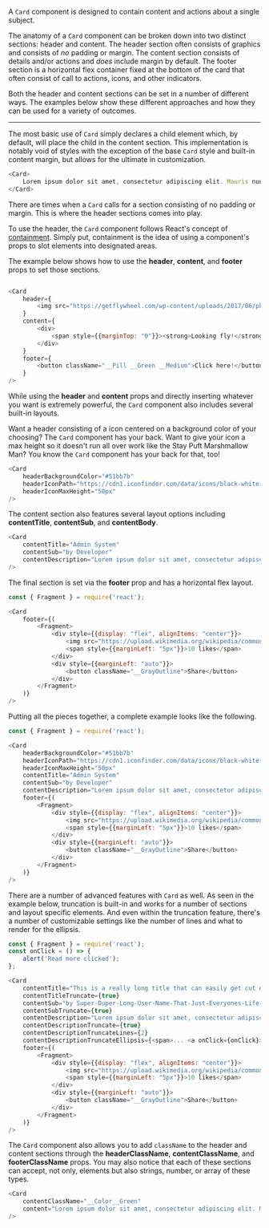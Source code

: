 A `Card` component is designed to contain content and actions about a single subject.

The anatomy of a `Card` component can be broken down into two distinct sections: header and content.
The header section often consists of graphics and consists of _no_ padding or margin.
The content section consists of details and/or actions and _does_ include margin by default.
The footer section is a horizontal flex container fixed at the bottom of the card that often consist of call to actions, icons, and other indicators.

Both the header and content sections can be set in a number of different ways. 
The examples below show these different approaches and how they can be used for a variety of outcomes.

<hr>

The most basic use of `Card` simply declares a child element which, by default, will place the child in the content section. 
This implementation is notably void of styles with the exception of the base `Card` style and built-in content margin, but allows for the ultimate in customization.
```js
<Card>
	Lorem ipsum dolor sit amet, consectetur adipiscing elit. Mauris nunc quam, bibendum quis augue porttitor, scelerisque pretium lorem. Ut quis ex bibendum justo feugiat euismod.
</Card>
```

There are times when a `Card` calls for a section consisting of no padding or margin.
This is where the header sections comes into play.

To use the header, the `Card` component follows React's concept of [containment](https://reactjs.org/docs/composition-vs-inheritance.html#containment).
Simply put, containment is the idea of using a component's props to slot elements into designated areas.

The example below shows how to use the **header**, **content**, and **footer** props to set those sections.
```js

<Card
	header={
		<img src="https://getflywheel.com/wp-content/uploads/2017/06/php-7-small.png" style={{width: "100%"}} />
	}
	content={
		<div>
			<span style={{marginTop: "0"}}><strong>Looking fly!</strong> Lorem ipsum dolor sit amet, consectetur adipiscing elit. Mauris nunc quam, bibendum quis augue porttitor, scelerisque pretium lorem. Ut quis ex bibendum justo feugiat euismod.</span>
		</div>
	}
	footer={
		<button className="__Pill __Green __Medium">Click here!</button>
	}
/>
```

While using the **header** and **content** props and directly inserting whatever you want is extremely powerful, the `Card` component also includes several built-in layouts.

Want a header consisting of a icon centered on a background color of your choosing? 
The `Card` component has your back. 
Want to give your icon a max height so it doesn't run all over work like the Stay Puft Marshmallow Man?
You know the `Card` component has your back for that, too!

```js
<Card
	headerBackgroundColor="#51bb7b"
	headerIconPath="https://cdn1.iconfinder.com/data/icons/black-white-social-media/32/Trulia_social_media_logo-128.png"
	headerIconMaxHeight="50px"
/>
```

The content section also features several layout options including **contentTitle**, **contentSub**, and **contentBody**.
```js
<Card
	contentTitle="Admin System"
	contentSub="by Developer"
	contentDescription="Lorem ipsum dolor sit amet, consectetur adipiscing elit. Mauris nunc quam, bibendum quis augue porttitor, scelerisque pretium lorem. Ut quis ex bibendum justo feugiat euismod."
/>
```

The final section is set via the **footer** prop and has a horizontal flex layout.
```js
const { Fragment } = require('react');

<Card
	footer={(
		<Fragment>
			<div style={{display: "flex", alignItems: "center"}}>
				<img src="https://upload.wikimedia.org/wikipedia/commons/thumb/b/be/SimpleGray_Heart.svg/128px-SimpleGray_Heart.svg.png" width="20px" height="20px" />
				<span style={{marginLeft: "5px"}}>10 likes</span>
			</div>
			<div style={{marginLeft: "auto"}}>
				<button className="__GrayOutline">Share</button>
			</div>
		</Fragment>
	)}
/>
```

Putting all the pieces together, a complete example looks like the following.
```js
const { Fragment } = require('react');

<Card
	headerBackgroundColor="#51bb7b"
	headerIconPath="https://cdn1.iconfinder.com/data/icons/black-white-social-media/32/Trulia_social_media_logo-128.png"
	headerIconMaxHeight="50px"
	contentTitle="Admin System"
	contentSub="by Developer"
	contentDescription="Lorem ipsum dolor sit amet, consectetur adipiscing elit. Mauris nunc quam, bibendum quis augue porttitor, scelerisque pretium lorem. Ut quis ex bibendum justo feugiat euismod."
	footer={(
		<Fragment>
			<div style={{display: "flex", alignItems: "center"}}>
				<img src="https://upload.wikimedia.org/wikipedia/commons/thumb/b/be/SimpleGray_Heart.svg/128px-SimpleGray_Heart.svg.png" width="20px" height="20px" />
				<span style={{marginLeft: "5px"}}>10 likes</span>
			</div>
			<div style={{marginLeft: "auto"}}>
				<button className="__GrayOutline">Share</button>
			</div>
		</Fragment>
	)}
/>
```

There are a number of advanced features with `Card` as well.
As seen in the example below, truncation is built-in and works for a number of sections and layout specific elements. 
And even within the truncation feature, there's a number of customizable settings like the number of lines and what to render for the ellipsis.
```js
const { Fragment } = require('react');
const onClick = () => {
	alert('Read more clicked');
};

<Card
	contentTitle="This is a really long title that can easily get cut off or wrap to the next line"
	contentTitleTruncate={true}
	contentSub="by Super-Duper-Long-User-Name-That-Just-Everyones-Life-Miserable"
	contentSubTruncate={true}
	contentDescription="Lorem ipsum dolor sit amet, consectetur adipiscing elit. Mauris nunc quam, bibendum quis augue porttitor, scelerisque pretium lorem. Ut quis ex bibendum justo feugiat euismod."
	contentDescriptionTruncate={true}
	contentDescriptionTruncateLines={2}
	contentDescriptionTruncateEllipsis={<span>... <a onClick={onClick}>Read more</a></span>}
	footer={(
		<Fragment>
			<div style={{display: "flex", alignItems: "center"}}>
				<img src="https://upload.wikimedia.org/wikipedia/commons/thumb/b/be/SimpleGray_Heart.svg/128px-SimpleGray_Heart.svg.png" width="20px" height="20px" />
				<span style={{marginLeft: "5px"}}>10 likes</span>
			</div>
			<div style={{marginLeft: "auto"}}>
				<button className="__GrayOutline">Share</button>
			</div>
		</Fragment>
	)}
/>
```


The `Card` component also allows you to add `className` to the header and content sections through the **headerClassName**, **contentClassName**, and **footerClassName** props.
You may also notice that each of these sections can accept, not only, elements but also strings, number, or array of these types.
```js
<Card
	contentClassName="__Color__Green"
	content="Lorem ipsum dolor sit amet, consectetur adipiscing elit. Mauris nunc quam, bibendum quis augue porttitor, scelerisque pretium lorem. Ut quis ex bibendum justo feugiat euismod."
/>
```

